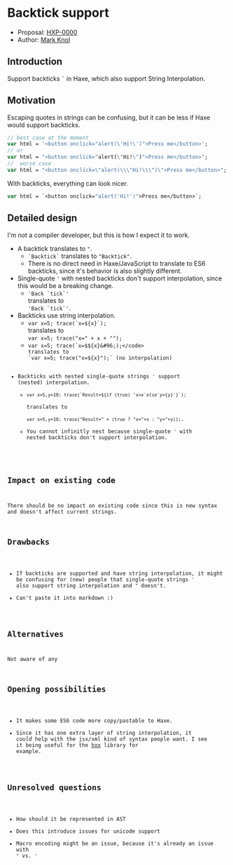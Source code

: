 # Backtick support

* Proposal: [HXP-0000](0000-backticks.md)
* Author: [Mark Knol](https://github.com/markknol)

## Introduction

Support backticks <code>&#96;</code> in Haxe, which also support String Interpolation.

## Motivation

Escaping quotes in strings can be confusing, but it can be less if Haxe would support backticks.

```haxe
// best case at the moment
var html = '<button onclick="alert(\'Hi!\')">Press me</button>';
// or
var html = "<button onclick="alert(\"Hi!\")">Press me</button>";
//  worse case
var html = "<button onclick=\"alert(\\\"Hi!\\\")\">Press me</button>";
```
With backticks, everything can look nicer.
```haxe
var html = `<button onclick="alert('Hi!')">Press me</button>`;
```

## Detailed design

I'm not a compiler developer, but this is how I expect it to work.

- A backtick translates to `"`. 
  * <code>&#96;Backtick&#96;</code> translates to `"Backtick"`.
  * There is no direct need in Haxe/JavaScript to translate to ES6 backticks, since it's behavior is also slightly different.
- Single-quote `'` with nested backticks don't support interpolation, since this would be a breaking change.
  * <code>'Back &#96;tick&#96;'</code>   
    translates to  
    <code>&#39;Back &#96;tick&#96;&#39;</code>.
- Backticks use string interpolation. 
  * <code>var x=5; trace(&#96;x=${x}&#96;);</code>  
    translates to  
    `var x=5; trace("x=" + x + "");`
  * <code>var x=5; trace(&#96;x=$${x}&#96;);</code>  
    translates to  
    `var x=5; trace("x=${x}");` (no interpolation)
- Backticks with nested single-quote strings `'` support (nested) interpolation.
  * <code>var x=5,y=10; trace(&#96;Result=${if (true) 'x=${x}' else 'y=${y}'}&#96;);</code>  
    translates to  
    `var x=5,y=10; trace("Result=" + (true ? "x="+x : "y="+y));`.
  * You cannot infinitly nest because single-quote `'` with nested backticks don't support interpolation.

## Impact on existing code

There should be no impact on existing code since this is new syntax and doesn't affect current strings.

## Drawbacks

- If backticks are supported and have string interpolation, it might be confusing for (new) people that single-quote strings `'` also support string interpolation and `"` doesn't.
- Can't paste it into markdown :)

## Alternatives

Not aware of any

## Opening possibilities

- It makes some ES6 code more copy/pastable to Haxe.
- Since it has one extra layer of string interpolation, it _could_ help with the jsx/xml kind of syntax people want. I see it being useful for the [hxx](https://github.com/haxetink/tink_hxx) library for example. 

## Unresolved questions

- How should it be represented in AST
- Does this introduce issues for unicode support
- Macro encoding might be an issue, because it's already an issue with `"` vs. `'`
